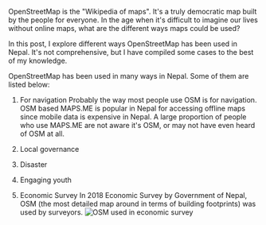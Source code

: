 OpenStreetMap is the "Wikipedia of maps". It's a truly democratic map built by the people for everyone. In the age when it's difficult to imagine our lives without online maps, what are the different ways maps could be used? 

In this post, I explore different ways OpenStreetMap has been used in Nepal. It's not comprehensive, but I have compiled some cases to the best of my knowledge.

OpenStreetMap has been used in many ways in Nepal. Some of them are listed below:
1. For navigation
Probably the way most people use OSM is for navigation. OSM based MAPS.ME is popular in Nepal for accessing offline maps since mobile data is expensive in Nepal. A large proportion of people who use MAPS.ME are not aware it's OSM, or may not have even heard of OSM at all.  

2. Local governance
3. Disaster 
4. Engaging youth

5. Economic Survey
In 2018 Economic Survey by Government of Nepal, OSM (the most detailed map around in terms of building footprints) was used by surveyors. 
![OSM used in economic survey](https://scontent.fktm8-1.fna.fbcdn.net/v/t1.0-9/32186912_1732128673547010_9025964890275184640_n.jpg "Description goes here")
